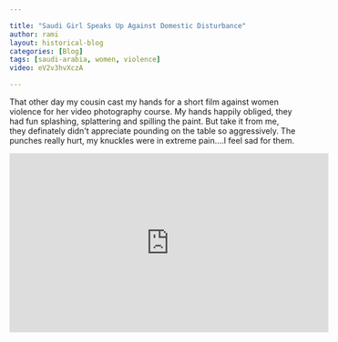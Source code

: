```yaml
---

title: "Saudi Girl Speaks Up Against Domestic Disturbance"
author: rami
layout: historical-blog 
categories: [Blog]
tags: [saudi-arabia, women, violence]
video: eV2v3hvXczA

---
```


That other day my cousin cast my hands for a short film against women violence for her video photography course. My hands happily obliged, they had fun splashing, splattering and spilling the paint. But take it from me, they definately didn't appreciate pounding on the table so aggressively. The punches really hurt, my knuckles were in extreme pain….I feel sad for them.

<iframe width="560" height="315" src="https://www.youtube-nocookie.com/embed/eV2v3hvXczA?rel=0" frameborder="0" allow="autoplay; encrypted-media" allowfullscreen></iframe>
